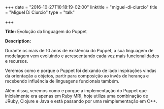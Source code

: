 +++
date = "2016-10-27T10:18:19-02:00"
linktitle = "miguel-di-ciurcio"
title = "Miguel Di Ciurcio"
type = "talk"

+++

<div class="span-15  ">
  <div class="span-15  last ">
  <p><strong>Title:</strong>
Evolução da linguagem do Puppet
</p>

<p><strong>Description:</strong></p>

<p>
Durante os mais de 10 anos de existência do Puppet, a sua linguagem de modelagem vem evoluindo e acrescentando cada vez mais funcionalidades e recursos.</p>
<p>Veremos como e porque o Puppet foi deixando de lado inspirações vindas da orientação a objetos, partir para composição ao invés de herança e recebendo influência de linguagens funcionais também.</p>
<p>Além disso, veremos como e porque a implementação do Puppet que inicialmente era apenas em Ruby MRI, hoje utiliza uma combinação de JRuby, Clojure e Java e está passando por uma reimplementação em C++.
</p>

  </div>
</div>
